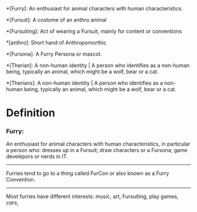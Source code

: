 [Definitions]: #
*[Furry]: An enthusiast for animal characters with human characteristics.

*[Fursuit]: A costome of an anthro animal

*[Fursuiting]: Act of wearing a Fursuit, mainly for content or conventions

*[anthro]: Short hand of Anthropomorthic

*[Fursona]: A Furry Persona or mascot.

*[Therian]: A non-human identity | A person who identifies as a non-human  being, typically an animal, which might be a wolf, bear or a cat.

*[Therians]: A non-human identity | A person who identifies as a non-human  being, typically an animal, which might be a wolf, bear or a cat.

[Main]: #
# Definition

### Furry:
An enthusiast for animal characters with human characteristics, in particular a person who: dresses up in a Fursuit; draw characters or a Fursona; game develepors or nerds in IT.

---
Furries tend to go to a thing called FurCon or also known as a Furry Convention.

---
Most furries have different interests: music, art, Fursuiting, play games, *cars*, 
<!--stackedit_data:
eyJoaXN0b3J5IjpbMTI4MDU0ODMxOCwxMDY4MTE1NTQ4LC05Nj
IxOTc1Nyw3MDQ1MDUwNzIsLTU1NjA2MTk5NSwzODE2NTA0Mzdd
fQ==
-->